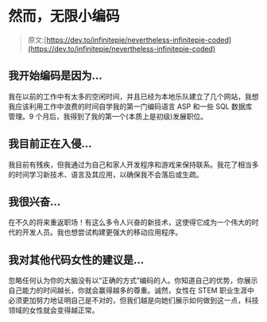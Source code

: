 # 然而，无限小编码

> 原文:[https://dev.to/infinitepie/nevertheless-infinitepie-coded](https://dev.to/infinitepie/nevertheless-infinitepie-coded)

## 我开始编码是因为...

我在以前的工作中有太多的空闲时间，并且已经为本地乐队建立了几个网站，我想我应该利用工作中浪费的时间自学我的第一门编码语言 ASP 和一些 SQL 数据库管理。9 个月后，我得到了我的第一个(本质上是初级)发展职位。

## 我目前正在入侵...

我目前有残疾，但我通过为自己和家人开发程序和游戏来保持联系。我花了相当多的时间学习新技术、语言及其应用，以确保我不会落后或生疏。

## 我很兴奋...

在不久的将来重返职场！有这么多令人兴奋的新技术，这使得它成为一个伟大的时代的开发人员。我也想尝试构建更强大的移动应用程序。

## 我对其他代码女性的建议是...

忽略任何认为你的大脑没有以“正确的方式”编码的人。你知道自己的优势，你展示自己能力的时间越长，你就会赢得越多的尊重。诚然，女性在 STEM 职业生涯中必须更加努力地证明自己是不对的，但我们越是向她们展示如何做到这一点，科技领域的女性就会变得越正常。